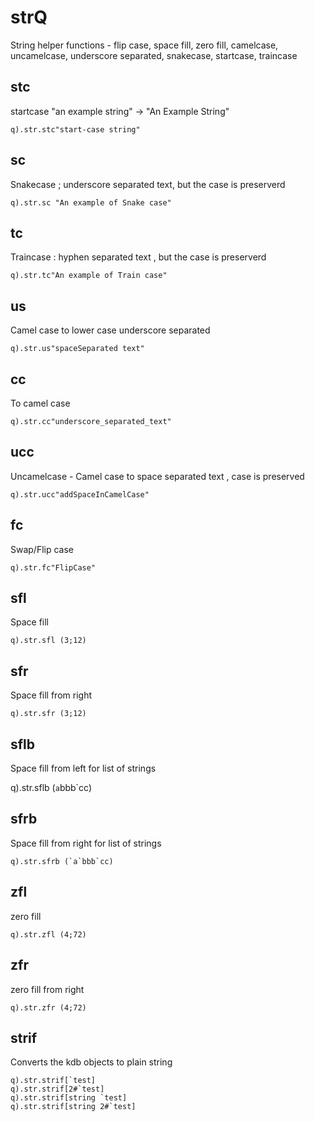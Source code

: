 # strQ

String helper functions - flip case, space fill, zero fill, camelcase, uncamelcase, underscore separated, snakecase, startcase, traincase

## stc
startcase "an example string" -> "An Example String"

    q).str.stc"start-case string"

## sc
Snakecase ; underscore separated text, but the case is preserverd

    q).str.sc "An example of Snake case"


## tc
Traincase : hyphen separated text , but the case is preserverd

    q).str.tc"An example of Train case"

## us
Camel case to lower case underscore separated

    q).str.us"spaceSeparated text"

## cc
To camel case

    q).str.cc"underscore_separated_text"

## ucc
Uncamelcase - Camel case to space separated text , case is preserved

    q).str.ucc"addSpaceInCamelCase"


## fc
Swap/Flip case

    q).str.fc"FlipCase"


## sfl
Space fill

    q).str.sfl (3;12)


## sfr
Space fill from right

    q).str.sfr (3;12)


## sflb
Space fill from left for list of strings

q).str.sflb (`a`bbb`cc)


## sfrb
Space fill from right for list of strings

    q).str.sfrb (`a`bbb`cc)


## zfl
zero fill

    q).str.zfl (4;72)


## zfr
zero fill from right

    q).str.zfr (4;72)


## strif
Converts the kdb objects to plain string

    q).str.strif[`test]
    q).str.strif[2#`test]
    q).str.strif[string `test]
    q).str.strif[string 2#`test]

